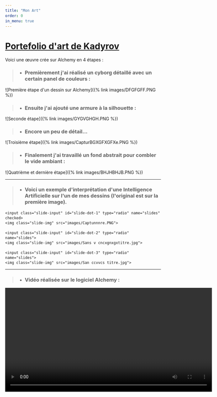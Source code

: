 ```yaml
---
title: "Mon Art"
order: 0
in_menu: true
---
```

# <ins>Portefolio d'art de Kadyrov</ins>

 Voici une œuvre crée sur Alchemy en 4 étapes :
 
 > - ### Premièrement j'ai réalisé un cyborg détaillé avec un certain panel de couleurs : 
 
![Première étape d'un dessin sur Alchemy]({% link images/DFGFGFF.PNG %})

 > - ### Ensuite j'ai ajouté une armure à la silhouette :
 
![Seconde étape]({% link images/GYGVGHGH.PNG %})

 > - ### Encore un peu de détail...

![Troisième étape]({% link images/CapturBGXGFXGFXe.PNG %})

 > - ### Finalement j'ai travaillé un fond abstrait pour combler le vide ambiant :

![Quatrième et dernière étape]({% link images/BHJHBHJB.PNG %}) 

---

 > - ###  Voici un exemple d'interprétation d'une Intelligence Artificielle sur l'un de mes dessins (l'original est sur la première image). 


<div class="slider-container">
    <div class="menu">
        <label for="slide-dot-1"></label>
        <label for="slide-dot-2"></label>
        <label for="slide-dot-3"></label>
    </div>

    <input class="slide-input" id="slide-dot-1" type="radio" name="slides" checked>
    <img class="slide-img" src="images/Captunnnre.PNG">

    <input class="slide-input" id="slide-dot-2" type="radio" name="slides">
    <img class="slide-img" src="images/Sans v cncxgnxgxtitre.jpg">

    <input class="slide-input" id="slide-dot-3" type="radio" name="slides">
    <img class="slide-img" src="images/San ccvvcs titre.jpg">

</div> 


---

 > - ### Vidéo réalisée sur le logiciel Alchemy :


<video src="Vidéo sans titre ‐ Réalisée avec Clipchamp (1).mp4" width="669" height="auto" controls>
    Merci de mettre à jour votre navigateur pour lire la vidéo
</video> 